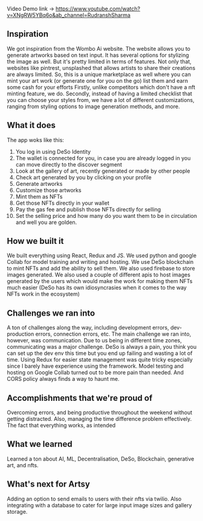 Video Demo link -> https://www.youtube.com/watch?v=XNgRW5YBq6o&ab_channel=RudranshSharma

## Inspiration
We got inspiration from the Wombo Ai website. The website allows you to generate artworks based on text input. It has several options for stylizing the image as well. But it's pretty limited in terms of features. 
Not only that, websites like pintrest, unsplashed that allows artists to share their creations are always limited. So, this is a unique marketplace as well where you can mint your art work (or generate one for you on the go) list them and earn some cash for your efforts
Firstly, unlike competitors which don't have a nft minting feature, we do.
Secondly, instead of having a limited checklist that you can choose your styles from, we have a lot of different customizations, ranging from styling options to image generation methods, and more.
## What it does
The app woks like this:
1. You log in using DeSo Identity
2. The wallet is connected for you, in case you are already logged in you can move directly to the discover segment
3. Look at the gallery of art, recently generated or made by other people
4. Check art generated by you by clicking on your profile
5. Generate artworks
6. Customize those artworks
7. Mint them as NFTs
8. Get those NFTs directly in your wallet
9. Pay the gas fee and publish those NFTs directly for selling
10. Set the selling price and how many do you want them to be in circulation and well you are golden.

## How we built it
We built everything using React, Redux and JS. We used python and google Collab for model training and writing and hosting. We use DeSo blockchain to mint NFTs and add the ability to sell them. We also used firebase to store images generated. We also used a couple of different apis to host images generated by the users which would make the work for making them NFTs much easier (DeSo has its own idiosyncrasies when it comes to the way NFTs work in the ecosystem)

## Challenges we ran into
A ton of challenges along the way, including development errors, dev-production errors, connection errors, etc. The main challenge we ran into, however, was communication. Due to us being in different time zones, communicating was a major challenge.
DeSo is always a pain, you think you can set up the dev env this time but you end up failing and wasting a lot of time. Using Redux for easier state management was quite tricky especially since I barely have experience using the framework. Model testing and hosting on Google Collab turned out to be more pain than needed. And CORS policy always finds a way to haunt me.

## Accomplishments that we're proud of
Overcoming errors, and being productive throughout the weekend without getting distracted. Also, managing the time difference problem effectively.
The fact that everything works, as intended

## What we learned
Learned a ton about AI, ML, Decentralisation, DeSo, Blockchain, generative art, and nfts.

## What's next for Artsy
Adding an option to send emails to users with their nfts via twilio. Also integrating with a database to cater for large input image sizes and gallery storage.

